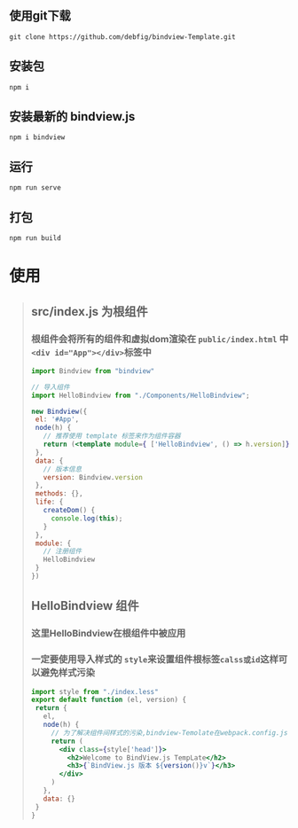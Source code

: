 ## 使用git下载
   ```
   git clone https://github.com/debfig/bindview-Template.git
   ```
## 安装包
   ```
   npm i
   ```
## 安装最新的 bindview.js
   ```
   npm i bindview
   ```
## 运行
   ```
   npm run serve
   ```
## 打包
   ```
   npm run build
   ```

# 使用
>## src/index.js 为根组件
>### 根组件会将所有的组件和虚拟dom渲染在 `public/index.html` 中`<div id="App"></div>`标签中
>```jsx
>import Bindview from "bindview"
>
>// 导入组件
>import HelloBindview from "./Components/HelloBindview";
>
>new Bindview({
>  el: '#App',
>  node(h) {
>    // 推荐使用 template 标签来作为组件容器
>    return (<template module={ ['HelloBindview', () => h.version]}></template>)
>  },
>  data: {
>    // 版本信息
>    version: Bindview.version
>  },
>  methods: {},
>  life: {
>    createDom() {
>      console.log(this);
>    }
>  },
>  module: {
>    // 注册组件
>    HelloBindview
>  }
>})
>
>```
>## HelloBindview 组件
>### 这里HelloBindview在根组件中被应用
>### 一定要使用导入样式的 `style`来设置组件根标签`calss或id`这样可以避免样式污染
>```jsx
>import style from "./index.less"
>export default function (el, version) {
>  return {
>    el,
>    node(h) {
>      // 为了解决组件间样式的污染,bindview-Temolate在webpack.config.js中使用了css-module,在配合less预处理器
>      return (
>        <div class={style['head']}>
>          <h2>Welcome to BindView.js TempLate</h2>
>          <h3>{`BindView.js 版本 ${version()}v`}</h3>
>        </div>
>      )
>    },
>    data: {}
>  }
>}
>```